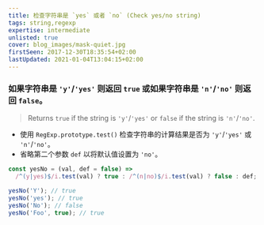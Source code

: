 ```yaml
---
title: 检查字符串是 `yes` 或者 `no` (Check yes/no string)
tags: string,regexp
expertise: intermediate
unlisted: true
cover: blog_images/mask-quiet.jpg
firstSeen: 2017-12-30T18:35:54+02:00
lastUpdated: 2021-01-04T13:04:15+02:00
---
```


### 如果字符串是 `'y'`/`'yes'` 则返回 `true` 或如果字符串是 `'n'`/`'no'` 则返回 `false`。
> Returns `true` if the string is `'y'`/`'yes'` or `false` if the string is `'n'`/`'no'`.

- 使用 `RegExp.prototype.test()` 检查字符串的计算结果是否为 `'y'`/`'yes'` 或 `'n'`/`'no'`。
- 省略第二个参数 `def` 以将默认值设置为 `'no'`。

```js
const yesNo = (val, def = false) =>
  /^(y|yes)$/i.test(val) ? true : /^(n|no)$/i.test(val) ? false : def;
```

```js
yesNo('Y'); // true
yesNo('yes'); // true
yesNo('No'); // false
yesNo('Foo', true); // true
```
